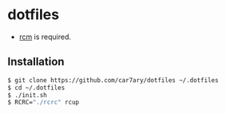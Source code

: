 # dotfiles

- [rcm](https://github.com/thoughtbot/rcm) is required.

## Installation

```bash
$ git clone https://github.com/car7ary/dotfiles ~/.dotfiles
$ cd ~/.dotfiles
$ ./init.sh
$ RCRC="./rcrc" rcup
```

